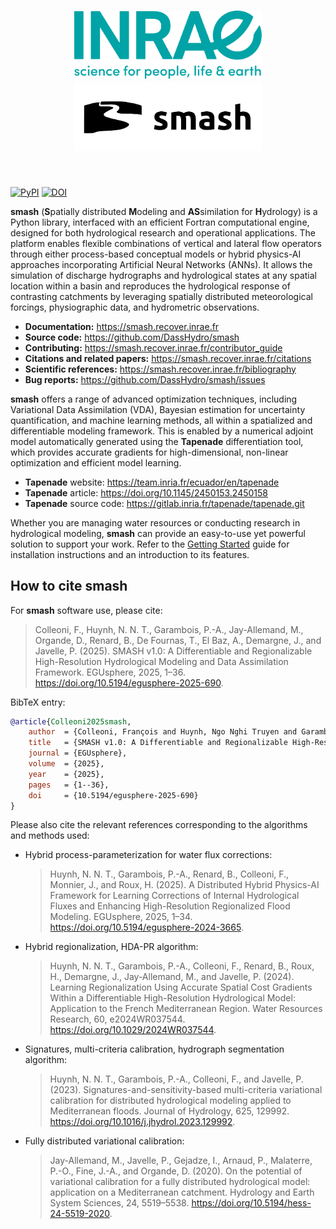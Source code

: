 <h1 align="center">
<picture>
  <source media="(prefers-color-scheme: dark)" srcset="https://raw.githubusercontent.com/DassHydro/smash/main/doc/source/_static/corporate_logo_dark.svg">
  <img src="https://raw.githubusercontent.com/DassHydro/smash/main/doc/source/_static/corporate_logo.svg" width="300", hspace=30>
</picture>
<picture>
  <source media="(prefers-color-scheme: dark)" srcset="https://raw.githubusercontent.com/DassHydro/smash/main/doc/source/_static/logo_smash_dark.svg">
  <img src="https://raw.githubusercontent.com/DassHydro/smash/main/doc/source/_static/logo_smash.svg" width="300", hspace=30>
</picture>
</h1><br>

[![PyPI](https://badge.fury.io/py/hydro-smash.svg)](https://badge.fury.io/py/hydro-smash)
[![DOI](https://img.shields.io/badge/DOI-10.5194%2Fegusphere--2025--690-blue)](https://doi.org/10.5194/egusphere-2025-690)

**smash** (**S**patially distributed **M**odeling and **AS**similation for **H**ydrology) is a Python library, interfaced with an efficient Fortran computational engine, designed for both hydrological research and operational applications. 
The platform enables flexible combinations of vertical and lateral flow operators through either process-based conceptual models or hybrid physics-AI approaches incorporating Artificial Neural Networks (ANNs). 
It allows the simulation of discharge hydrographs and hydrological states at any spatial location within a basin and reproduces the hydrological response of contrasting catchments by leveraging spatially distributed meteorological forcings, physiographic data, and hydrometric observations.

- **Documentation:** https://smash.recover.inrae.fr
- **Source code:** https://github.com/DassHydro/smash
- **Contributing:** https://smash.recover.inrae.fr/contributor_guide
- **Citations and related papers:** https://smash.recover.inrae.fr/citations
- **Scientific references:** https://smash.recover.inrae.fr/bibliography
- **Bug reports:** https://github.com/DassHydro/smash/issues

**smash** offers a range of advanced optimization techniques, including Variational Data Assimilation (VDA), Bayesian estimation for uncertainty quantification, and machine learning methods, all within a spatialized and differentiable modeling framework. 
This is enabled by a numerical adjoint model automatically generated using the **Tapenade** differentiation tool, which provides accurate gradients for high-dimensional, non-linear optimization and efficient model learning.

- **Tapenade** website: https://team.inria.fr/ecuador/en/tapenade
- **Tapenade** article: https://doi.org/10.1145/2450153.2450158
- **Tapenade** source code: https://gitlab.inria.fr/tapenade/tapenade.git

Whether you are managing water resources or conducting research in hydrological modeling, **smash** can provide an easy-to-use yet powerful solution to support your work. 
Refer to the [Getting Started](https://smash.recover.inrae.fr/getting_started) guide for installation instructions and an introduction to its features.

## How to cite smash

For **smash** software use, please cite:

> Colleoni, F., Huynh, N. N. T., Garambois, P.-A., Jay-Allemand, M., Organde, D., Renard, B., De Fournas, T., El Baz, A., Demargne, J., and Javelle, P. (2025). 
> SMASH v1.0: A Differentiable and Regionalizable High-Resolution Hydrological Modeling and Data Assimilation Framework. 
> EGUsphere, 2025, 1–36. 
> https://doi.org/10.5194/egusphere-2025-690.

BibTeX entry:

```bibtex
@article{Colleoni2025smash,
    author  = {Colleoni, François and Huynh, Ngo Nghi Truyen and Garambois, Pierre-André and Jay-Allemand, Maxime and Organde, Didier and Renard, Benjamin and De Fournas, Thomas and El Baz, Apolline and Demargne, Julie and Javelle, Pierre},
    title   = {SMASH v1.0: A Differentiable and Regionalizable High-Resolution Hydrological Modeling and Data Assimilation Framework},
    journal = {EGUsphere},
    volume  = {2025},
    year    = {2025},
    pages   = {1--36},
    doi     = {10.5194/egusphere-2025-690}
}
```

Please also cite the relevant references corresponding to the algorithms and methods used:

- Hybrid process-parameterization for water flux corrections:

    > Huynh, N. N. T., Garambois, P.-A., Renard, B., Colleoni, F., Monnier, J., and Roux, H. (2025). 
    > A Distributed Hybrid Physics-AI Framework for Learning Corrections of Internal Hydrological Fluxes and Enhancing High-Resolution Regionalized Flood Modeling. 
    > EGUsphere, 2025, 1–34. 
    > https://doi.org/10.5194/egusphere-2024-3665.

- Hybrid regionalization, HDA-PR algorithm:

    > Huynh, N. N. T., Garambois, P.-A., Colleoni, F., Renard, B., Roux, H., Demargne, J., Jay-Allemand, M., and Javelle, P. (2024). 
    > Learning Regionalization Using Accurate Spatial Cost Gradients Within a Differentiable High-Resolution Hydrological Model: Application to the French Mediterranean Region. 
    > Water Resources Research, 60, e2024WR037544. 
    > https://doi.org/10.1029/2024WR037544.

- Signatures, multi-criteria calibration, hydrograph segmentation algorithm:

    > Huynh, N. N. T., Garambois, P.-A., Colleoni, F., and Javelle, P. (2023). 
    > Signatures-and-sensitivity-based multi-criteria variational calibration for distributed hydrological modeling applied to Mediterranean floods. 
    > Journal of Hydrology, 625, 129992. 
    > https://doi.org/10.1016/j.jhydrol.2023.129992.

- Fully distributed variational calibration:

    > Jay-Allemand, M., Javelle, P., Gejadze, I., Arnaud, P., Malaterre, P.-O., Fine, J.-A., and Organde, D. (2020). 
    > On the potential of variational calibration for a fully distributed hydrological model: application on a Mediterranean catchment. 
    > Hydrology and Earth System Sciences, 24, 5519–5538. 
    > https://doi.org/10.5194/hess-24-5519-2020.
